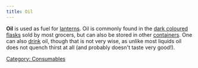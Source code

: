 ```yaml
---
title: Oil
---
```


**Oil** is used as fuel for [lanterns](lantern "wikilink"). Oil is
commonly found in the [dark coloured
flasks](dark_coloured_flask "wikilink") sold by most grocers, but can
also be stored in other [containers](container "wikilink"). One can also
[drink](drink "wikilink") oil, though that is not very wise, as unlike
most liquids oil does not quench thirst at all (and probably doesn't
taste very good!).

[Category: Consumables](Category:_Consumables "wikilink")